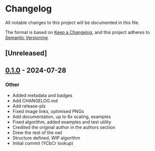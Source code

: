 # Changelog

All notable changes to this project will be documented in this file.

The format is based on [Keep a Changelog](https://keepachangelog.com/en/1.0.0/),
and this project adheres to [Semantic Versioning](https://semver.org/spec/v2.0.0.html).

## [Unreleased]

## [0.1.0](https://github.com/bell345/xbrz-rs/releases/tag/v0.1.0) - 2024-07-28

### Other

- Added metadata and badges
- Add CHANGELOG.md
- Add release-plz
- Fixed image links, optimised PNGs
- Add documentation, up to 6x scaling, examples
- Fixed algorithm, added examples and test utility
- Credited the original author in the authors section
- Drew the rest of the owl
- Structure defined, WIP algorithm
- Initial commit (YCbCr lookup)
